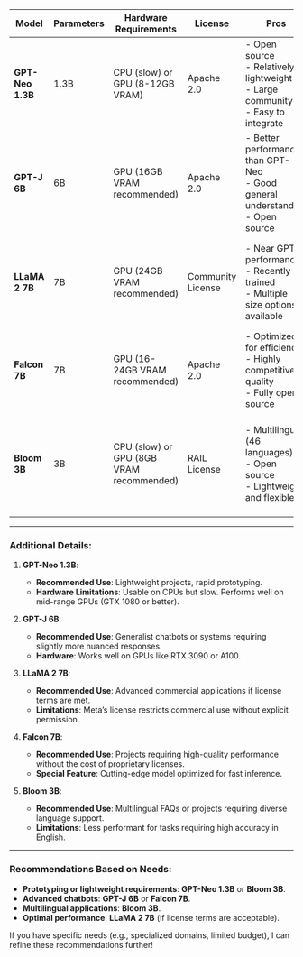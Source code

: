 | **Model**            | **Parameters** | **Hardware Requirements**              | **License**         | **Pros**                                                                                    | **Cons**                                                                                           | **Use Cases**                          |
|-----------------------|----------------|----------------------------------------|---------------------|-------------------------------------------------------------------------------------------|----------------------------------------------------------------------------------------------------|-----------------------------------------|
| **GPT-Neo 1.3B**      | 1.3B           | CPU (slow) or GPU (8-12GB VRAM)        | Apache 2.0          | - Open source<br>- Relatively lightweight<br>- Large community<br>- Easy to integrate     | - Limited performance on complex tasks<br>- Responses can be imprecise                           | Prototyping, basic FAQs                |
| **GPT-J 6B**          | 6B             | GPU (16GB VRAM recommended)            | Apache 2.0          | - Better performance than GPT-Neo<br>- Good general understanding<br>- Open source        | - Requires more resources<br>- Slightly slower response time                                     | Advanced chatbots, content generation  |
| **LLaMA 2 7B**        | 7B             | GPU (24GB VRAM recommended)            | Community License    | - Near GPT-3 performance<br>- Recently trained<br>- Multiple size options available       | - Restrictive license for commercial use<br>- More complex deployment setup                      | Advanced applications, rich generation |
| **Falcon 7B**         | 7B             | GPU (16-24GB VRAM recommended)         | Apache 2.0          | - Optimized for efficiency<br>- Highly competitive quality<br>- Fully open source         | - Requires more performant hardware<br>- Larger model size                                       | Professional chatbots, rich content    |
| **Bloom 3B**          | 3B             | CPU (slow) or GPU (8GB VRAM recommended) | RAIL License         | - Multilingual (46 languages)<br>- Open source<br>- Lightweight and flexible              | - Less precise in English than other models<br>- Lower performance on complex tasks              | Multilingual chatbots, FAQs, prototyping |

---

### **Additional Details:**

1. **GPT-Neo 1.3B**:
   - **Recommended Use**: Lightweight projects, rapid prototyping.
   - **Hardware Limitations**: Usable on CPUs but slow. Performs well on mid-range GPUs (GTX 1080 or better).

2. **GPT-J 6B**:
   - **Recommended Use**: Generalist chatbots or systems requiring slightly more nuanced responses.
   - **Hardware**: Works well on GPUs like RTX 3090 or A100.

3. **LLaMA 2 7B**:
   - **Recommended Use**: Advanced commercial applications if license terms are met.
   - **Limitations**: Meta’s license restricts commercial use without explicit permission.

4. **Falcon 7B**:
   - **Recommended Use**: Projects requiring high-quality performance without the cost of proprietary licenses.
   - **Special Feature**: Cutting-edge model optimized for fast inference.

5. **Bloom 3B**:
   - **Recommended Use**: Multilingual FAQs or projects requiring diverse language support.
   - **Limitations**: Less performant for tasks requiring high accuracy in English.

---

### **Recommendations Based on Needs:**

- **Prototyping or lightweight requirements**: **GPT-Neo 1.3B** or **Bloom 3B**.
- **Advanced chatbots**: **GPT-J 6B** or **Falcon 7B**.
- **Multilingual applications**: **Bloom 3B**.
- **Optimal performance**: **LLaMA 2 7B** (if license terms are acceptable).

If you have specific needs (e.g., specialized domains, limited budget), I can refine these recommendations further!